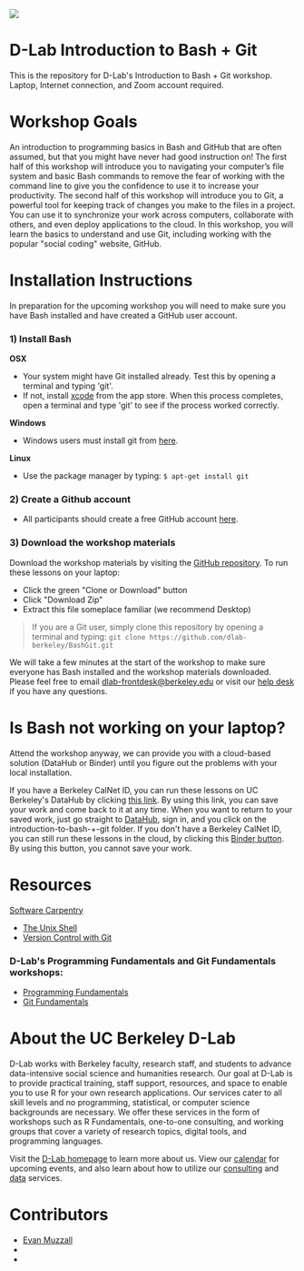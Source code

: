 ![](/octobash.png)

# D-Lab Introduction to Bash + Git

This is the repository for D-Lab's Introduction to Bash + Git workshop. Laptop, Internet connection, and Zoom account required.

# Workshop Goals

An introduction to programming basics in Bash and GitHub that are often assumed, but that you might have never had good instruction on!
The first half of this workshop will introduce you to navigating your computer’s file system and basic Bash commands to remove the fear of working with the command line to give you the confidence to use it to increase your productivity.
The second half of this workshop will introduce you to Git, a powerful tool for keeping track of changes you make to the files in a project. You can use it to synchronize your work across computers, collaborate with others, and even deploy applications to the cloud. In this workshop, you will learn the basics to understand and use Git, including working with the popular "social coding" website, GitHub. 

# Installation Instructions

In preparation for the upcoming workshop you will need to make sure you have Bash installed and have created a GitHub user account. 

### 1) Install Bash

**OSX**

* Your system might have Git installed already. Test this by opening a terminal and typing 'git'.
* If not, install [xcode](https://apps.apple.com/us/app/xcode/id497799835?mt=12) from the app store. When this process completes, open a terminal and type 'git' to see if the process worked correctly.

**Windows**

* Windows users must install git from [here](https://git-scm.com/downloads).

**Linux**

* Use the package manager by typing: `$ apt-get install git`

### 2) Create a Github account

* All participants should create a free GitHub account [here](https://github.com/join?source=header-home).

### 3) Download the workshop materials

Download the workshop materials by visiting the [GitHub repository](https://github.com/dlab-berkeley/BashGit). To run these lessons on your laptop: 

* Click the green "Clone or Download" button
* Click "Download Zip"
* Extract this file someplace familiar (we recommend Desktop) 

> If you are a Git user, simply clone this repository by opening a terminal and typing: `git clone https://github.com/dlab-berkeley/BashGit.git`

We will take a few minutes at the start of the workshop to make sure everyone has Bash installed and the workshop materials downloaded. Please feel free to email [dlab-frontdesk@berkeley.edu](dlab-frontdesk@berkeley.edu) or visit our [help desk](https://dlab.berkeley.edu/frontdesk) if you have any questions.

# Is Bash not working on your laptop?

Attend the workshop anyway, we can provide you with a cloud-based solution (DataHub or Binder) until you figure out the problems with your local installation. 

If you have a Berkeley CalNet ID, you can run these lessons on UC Berkeley's DataHub by clicking [this link](https://datahub.berkeley.edu/hub/user-redirect/git-pull?repo=https%3A%2F%2Fgithub.com%2Fdlab-berkeley%2FBashGit&urlpath=tree%2FBashGit%2F&branch=master). By using this link, you can save your work and come back to it at any time. When you want to return to your saved work, just go straight to [DataHub](https://datahub.berkeley.edu), sign in, and you click on the introduction-to-bash-+-git folder.
If you don't have a Berkeley CalNet ID, you can still run these lessons in the cloud, by clicking this [Binder button](https://hub.mybinder.turing.ac.uk/user/dlab-berkeley-bashgit-in1h0k5a/tree). By using this button, you cannot save your work. 

# Resources

[Software Carpentry](https://software-carpentry.org/lessons/)
* [The Unix Shell](http://swcarpentry.github.io/shell-novice/)
* [Version Control with Git](http://swcarpentry.github.io/git-novice/)

### D-Lab's Programming Fundamentals and Git Fundamentals workshops: 

* [Programming Fundamentals](https://github.com/dlab-berkeley/programming-fundamentals)
* [Git Fundamentals](https://github.com/dlab-berkeley/git-fundamentals)

# About the UC Berkeley D-Lab
D-Lab works with Berkeley faculty, research staff, and students to advance data-intensive social science and humanities research. Our goal at D-Lab is to provide practical training, staff support, resources, and space to enable you to use R for your own research applications. Our services cater to all skill levels and no programming, statistical, or computer science backgrounds are necessary. We offer these services in the form of workshops such as R Fundamentals, one-to-one consulting, and working groups that cover a variety of research topics, digital tools, and programming languages.  

Visit the [D-Lab homepage](http://dlab.berkeley.edu/) to learn more about us. View our [calendar](http://dlab.berkeley.edu/calendar-node-field-date) for upcoming events, and also learn about how to utilize our [consulting](http://dlab.berkeley.edu/consulting) and [data](http://dlab.berkeley.edu/data-resources) services. 

# Contributors
* [Evan Muzzall](https://dlab.berkeley.edu/people/evan-muzzall)
* []()
* []()
